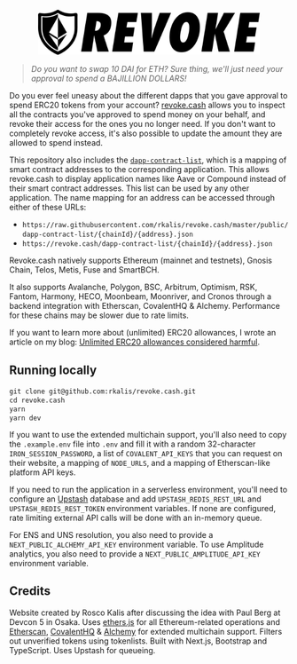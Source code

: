 <p align="center">
  <img width="400" src="public/assets/images/revoke.png">
</p>

> _Do you want to swap 10 DAI for ETH? Sure thing, we'll just need your approval to spend a BAJILLION DOLLARS!_

Do you ever feel uneasy about the different dapps that you gave approval to spend ERC20 tokens from your account? [revoke.cash](https://revoke.cash) allows you to inspect all the contracts you've approved to spend money on your behalf, and revoke their access for the ones you no longer need. If you don't want to completely revoke access, it's also possible to update the amount they are allowed to spend instead.

This repository also includes the [`dapp-contract-list`](/public/dapp-contract-list/), which is a mapping of smart contract addresses to the corresponding application. This allows revoke.cash to display application names like Aave or Compound instead of their smart contract addresses. This list can be used by any other application. The name mapping for an address can be accessed through either of these URLs:

- `https://raw.githubusercontent.com/rkalis/revoke.cash/master/public/dapp-contract-list/{chainId}/{address}.json`
- `https://revoke.cash/dapp-contract-list/{chainId}/{address}.json`

Revoke.cash natively supports Ethereum (mainnet and testnets), Gnosis Chain, Telos, Metis, Fuse and SmartBCH.

It also supports Avalanche, Polygon, BSC, Arbitrum, Optimism, RSK, Fantom, Harmony, HECO, Moonbeam, Moonriver, and Cronos through a backend integration with Etherscan, CovalentHQ & Alchemy. Performance for these chains may be slower due to rate limits.

If you want to learn more about (unlimited) ERC20 allowances, I wrote an article on my blog: [Unlimited ERC20 allowances considered harmful](https://kalis.me/unlimited-erc20-allowances/).

## Running locally

```
git clone git@github.com:rkalis/revoke.cash.git
cd revoke.cash
yarn
yarn dev
```

If you want to use the extended multichain support, you'll also need to copy the `.example.env` file into `.env` and fill it with a random 32-character `IRON_SESSION_PASSWORD`, a list of `COVALENT_API_KEYS` that you can request on their website, a mapping of `NODE_URLS`, and a mapping of Etherscan-like platform API keys.

If you need to run the application in a serverless environment, you'll need to configure an [Upstash](https://upstash.com) database and add `UPSTASH_REDIS_REST_URL` and `UPSTASH_REDIS_REST_TOKEN` environment variables. If none are configured, rate limiting external API calls will be done with an in-memory queue.

For ENS and UNS resolution, you also need to provide a `NEXT_PUBLIC_ALCHEMY_API_KEY` environment variable. To use Amplitude analytics, you also need to provide a `NEXT_PUBLIC_AMPLITUDE_API_KEY` environment variable.

## Credits

Website created by Rosco Kalis after discussing the idea with Paul Berg at Devcon 5 in Osaka. Uses [ethers.js](https://github.com/ethers-io/ethers.js) for all Ethereum-related operations and [Etherscan](https://etherscan.io), [CovalentHQ](https://www.covalenthq.com/) & [Alchemy](https://www.alchemy.com/) for extended multichain support. Filters out unverified tokens using tokenlists. Built with Next.js, Bootstrap and TypeScript. Uses Upstash for queueing.
